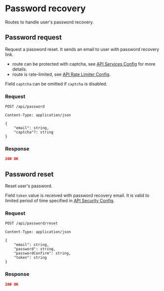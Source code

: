 # Password recovery

Routes to handle user's password recovery.

## Password request

Request a password reset. It sends an email to user with password recovery link.

- route can be protected with captcha, see [API Services Config](/config/api/services#captcha) for more details.
- route is rate-limited, see [API Rate Limiter Config](/config/api/rate-limiter#password).

Field `captcha` can be omitted if `captcha` is disabled.

### Request

```http
POST /api/password

Content-Type: application/json

{
    "email": string,
    "captcha"?: string
}
```

### Response

```json
200 OK
```

## Password reset

Reset user's password.

Field `token` value is received with password recovery email. It is valid to limited period of time specified in [API Security Config](/config/api/security#passwords).

### Request

```http
POST /api/password/reset

Content-Type: application/json

{
    "email": string,
    "password": string,
    "passwordConfirm": string,
    "token": string
}
```

### Response

```json
200 OK
```
